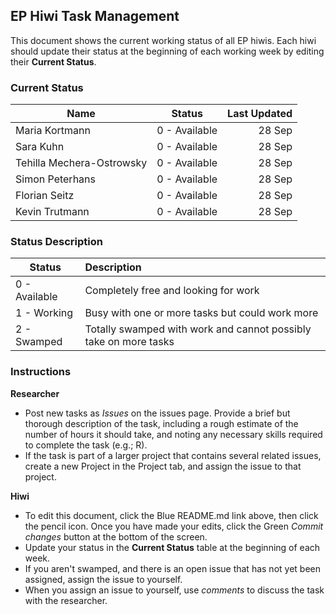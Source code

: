 ## EP Hiwi Task Management

This document shows the current working status of all EP hiwis. Each hiwi should update their status at the beginning of each working week by editing their **Current Status**.



### Current Status

| Name   |      Status      |  Last Updated |
|----------|:-------------:|------:|
|Maria Kortmann | 0 - Available |    28 Sep |
| Sara Kuhn |  0 - Available | 28 Sep |
| Tehilla Mechera-Ostrowsky | 0 - Available |    28 Sep |
| Simon Peterhans |    0 - Available   |   28 Sep |
| Florian Seitz | 0 - Available |    28 Sep |
| Kevin Trutmann | 0 - Available |    28 Sep |

### Status Description

| Status|      Description      |  
|----------|:-------------|
| 0 - Available|  Completely free and looking for work |
| 1 - Working|  Busy with one or more tasks but could work more | 
| 2 - Swamped|  Totally swamped with work and cannot possibly take on more tasks  | 


### Instructions

**Researcher**

- Post new tasks as *Issues* on the issues page. Provide a brief but thorough description of the task, including a rough estimate of the number of hours it should take, and noting any necessary skills required to complete the task (e.g.; R).
- If the task is part of a larger project that contains several related issues, create a new Project in the Project tab, and assign the issue to that project.

**Hiwi**

- To edit this document, click the Blue README.md link above, then click the pencil icon. Once you have made your edits, click the Green *Commit changes* button at the bottom of the screen.
- Update your status in the **Current Status** table at the beginning of each week.
- If you aren't swamped, and there is an open issue that has not yet been assigned, assign the issue to yourself.
- When you assign an issue to yourself, use *comments* to discuss the task with the researcher.
